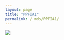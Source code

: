 ```yaml
---
layout: page
title: "PPFIA1"
permalink: /_mds/PPFIA1/
---
```


![](../../algns0/N19_5HSAA083103_aln_report.png?raw=true)